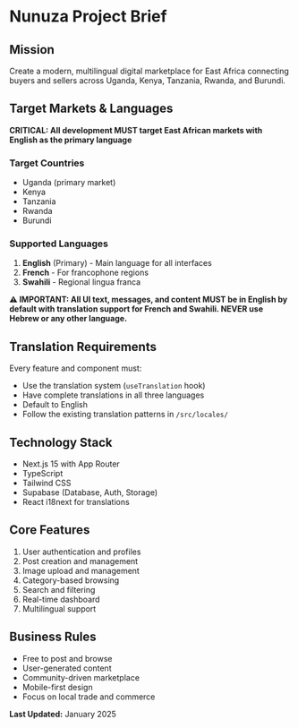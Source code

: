 # Nunuza Project Brief

## Mission
Create a modern, multilingual digital marketplace for East Africa connecting buyers and sellers across Uganda, Kenya, Tanzania, Rwanda, and Burundi.

## Target Markets & Languages
**CRITICAL: All development MUST target East African markets with English as the primary language**

### Target Countries
- Uganda (primary market)
- Kenya 
- Tanzania
- Rwanda
- Burundi

### Supported Languages
1. **English** (Primary) - Main language for all interfaces
2. **French** - For francophone regions
3. **Swahili** - Regional lingua franca

**⚠️ IMPORTANT: All UI text, messages, and content MUST be in English by default with translation support for French and Swahili. NEVER use Hebrew or any other language.**

## Translation Requirements
Every feature and component must:
- Use the translation system (`useTranslation` hook)
- Have complete translations in all three languages
- Default to English
- Follow the existing translation patterns in `/src/locales/`

## Technology Stack
- Next.js 15 with App Router
- TypeScript
- Tailwind CSS
- Supabase (Database, Auth, Storage)
- React i18next for translations

## Core Features
1. User authentication and profiles
2. Post creation and management
3. Image upload and management
4. Category-based browsing
5. Search and filtering
6. Real-time dashboard
7. Multilingual support

## Business Rules
- Free to post and browse
- User-generated content
- Community-driven marketplace
- Mobile-first design
- Focus on local trade and commerce

**Last Updated:** January 2025 